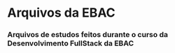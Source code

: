 # Arquivos da EBAC
### Arquivos de estudos feitos durante o curso da Desenvolvimento FullStack da EBAC
